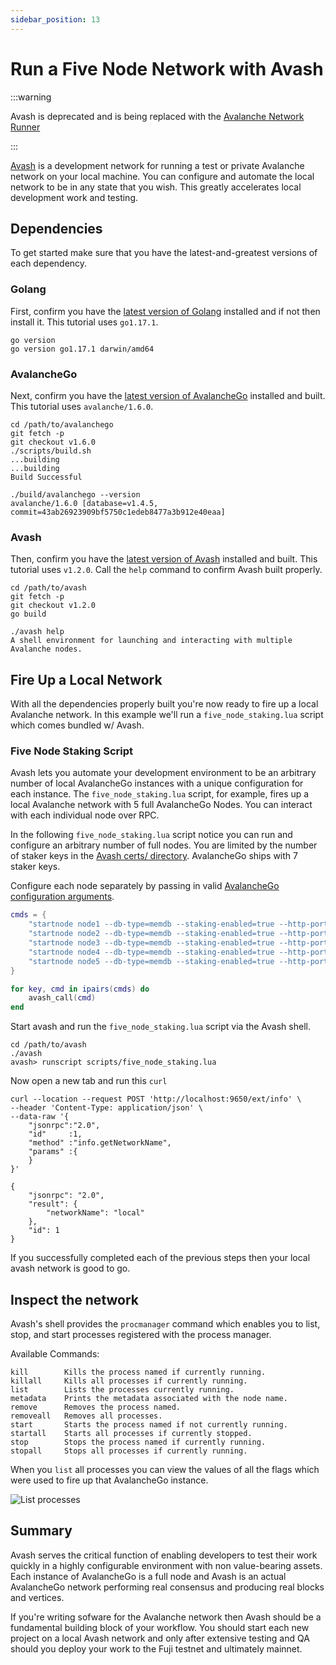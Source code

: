 ```yaml
---
sidebar_position: 13
---
```



# Run a Five Node Network with Avash

:::warning

Avash is deprecated and is being replaced with the [Avalanche Network Runner](../../tools/network-runner.md)

:::


[Avash](../../tools/avash.md) is a development network for running a test or private Avalanche network on your local machine. You can configure and automate the local network to be in any state that you wish. This greatly accelerates local development work and testing.

## Dependencies

To get started make sure that you have the latest-and-greatest versions of each dependency.

### Golang

First, confirm you have the [latest version of Golang](https://golang.org/dl) installed and if not then install it. This tutorial uses `go1.17.1`.

```text
go version
go version go1.17.1 darwin/amd64
```

### AvalancheGo

Next, confirm you have the [latest version of AvalancheGo](https://github.com/ava-labs/avalanchego/releases) installed and built. This tutorial uses `avalanche/1.6.0`.

```text
cd /path/to/avalanchego
git fetch -p
git checkout v1.6.0
./scripts/build.sh
...building
...building
Build Successful

./build/avalanchego --version
avalanche/1.6.0 [database=v1.4.5, commit=43ab26923909bf5750c1edeb8477a3b912e40eaa]
```

### Avash

Then, confirm you have the [latest version of Avash](https://github.com/ava-labs/avalanchego/releases) installed and built. This tutorial uses `v1.2.0`. Call the `help` command to confirm Avash built properly.

```text
cd /path/to/avash
git fetch -p
git checkout v1.2.0
go build

./avash help
A shell environment for launching and interacting with multiple Avalanche nodes.
```

## Fire Up a Local Network

With all the dependencies properly built you're now ready to fire up a local Avalanche network. In this example we'll run a `five_node_staking.lua` script which comes bundled w/ Avash.

### Five Node Staking Script

Avash lets you automate your development environment to be an arbitrary number of local AvalancheGo instances with a unique configuration for each instance. The `five_node_staking.lua` script, for example, fires up a local Avalanche network with 5 full AvalancheGo Nodes. You can interact with each individual node over RPC.

In the following `five_node_staking.lua` script notice you can run and configure an arbitrary number of full nodes. You are limited by the number of staker keys in the [Avash certs/ directory](https://github.com/ava-labs/avash/tree/master/certs). AvalancheGo ships with 7 staker keys.

Configure each node separately by passing in valid [AvalancheGo configuration arguments](https://docs.avax.network/build/references/avalanchego-config-flags).

```lua
cmds = {
    "startnode node1 --db-type=memdb --staking-enabled=true --http-port=9650 --staking-port=9651 --log-level=debug --bootstrap-ips= --staking-tls-cert-file=certs/keys1/staker.crt --staking-tls-key-file=certs/keys1/staker.key",
    "startnode node2 --db-type=memdb --staking-enabled=true --http-port=9652 --staking-port=9653 --log-level=debug --bootstrap-ips=127.0.0.1:9651 --bootstrap-ids=NodeID-7Xhw2mDxuDS44j42TCB6U5579esbSt3Lg --staking-tls-cert-file=certs/keys2/staker.crt --staking-tls-key-file=certs/keys2/staker.key",
    "startnode node3 --db-type=memdb --staking-enabled=true --http-port=9654 --staking-port=9655 --log-level=debug --bootstrap-ips=127.0.0.1:9651 --bootstrap-ids=NodeID-7Xhw2mDxuDS44j42TCB6U5579esbSt3Lg --staking-tls-cert-file=certs/keys3/staker.crt --staking-tls-key-file=certs/keys3/staker.key",
    "startnode node4 --db-type=memdb --staking-enabled=true --http-port=9656 --staking-port=9657 --log-level=debug --bootstrap-ips=127.0.0.1:9651 --bootstrap-ids=NodeID-7Xhw2mDxuDS44j42TCB6U5579esbSt3Lg --staking-tls-cert-file=certs/keys4/staker.crt --staking-tls-key-file=certs/keys4/staker.key",
    "startnode node5 --db-type=memdb --staking-enabled=true --http-port=9658 --staking-port=9659 --log-level=debug --bootstrap-ips=127.0.0.1:9651 --bootstrap-ids=NodeID-7Xhw2mDxuDS44j42TCB6U5579esbSt3Lg --staking-tls-cert-file=certs/keys5/staker.crt --staking-tls-key-file=certs/keys5/staker.key",
}

for key, cmd in ipairs(cmds) do
    avash_call(cmd)
end
```

Start avash and run the `five_node_staking.lua` script via the Avash shell.

```text
cd /path/to/avash
./avash
avash> runscript scripts/five_node_staking.lua
```

Now open a new tab and run this `curl`

```text
curl --location --request POST 'http://localhost:9650/ext/info' \
--header 'Content-Type: application/json' \
--data-raw '{
    "jsonrpc":"2.0",
    "id"     :1,
    "method" :"info.getNetworkName",
    "params" :{
    }
}'

{
    "jsonrpc": "2.0",
    "result": {
        "networkName": "local"
    },
    "id": 1
}
```

If you successfully completed each of the previous steps then your local avash network is good to go.

## Inspect the network

Avash's shell provides the `procmanager` command which enables you to list, stop, and start processes registered with the process manager.

Available Commands:

```text
kill        Kills the process named if currently running.
killall     Kills all processes if currently running.
list        Lists the processes currently running.
metadata    Prints the metadata associated with the node name.
remove      Removes the process named.
removeall   Removes all processes.
start       Starts the process named if not currently running.
startall    Starts all processes if currently stopped.
stop        Stops the process named if currently running.
stopall     Stops all processes if currently running.
```

When you `list` all processes you can view the values of all the flags which were used to fire up that AvalancheGo instance.

![List processes](/img/procmanager-list.png)

## Summary

Avash serves the critical function of enabling developers to test their work quickly in a highly configurable environment with non value-bearing assets. Each instance of AvalancheGo is a full node and Avash is an actual AvalancheGo network performing real consensus and producing real blocks and vertices.

If you're writing sofware for the Avalanche network then Avash should be a fundamental building block of your workflow. You should start each new project on a local Avash network and only after extensive testing and QA should you deploy your work to the Fuji testnet and ultimately mainnet.

